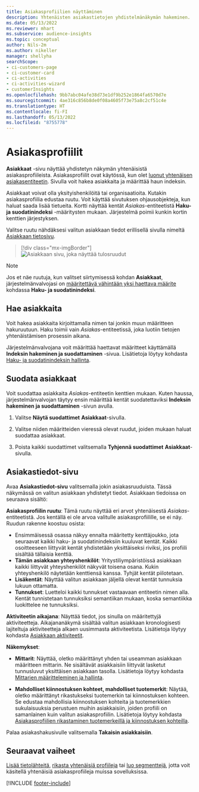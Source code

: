 ```yaml
---
title: Asiakasprofiilien näyttäminen
description: Yhtenäisten asiakastietojen yhdistelmänäkymän hakeminen.
ms.date: 05/13/2022
ms.reviewer: mhart
ms.subservice: audience-insights
ms.topic: conceptual
author: Nils-2m
ms.author: nikeller
manager: shellyha
searchScope:
- ci-customers-page
- ci-customer-card
- ci-activities
- ci-activities-wizard
- customerInsights
ms.openlocfilehash: 9bb7abc04afe38d73e1df9b252e1864fa6570d7e
ms.sourcegitcommit: 4ae316c856b8de0f08a4605f73e75a8c2cf51c4e
ms.translationtype: HT
ms.contentlocale: fi-FI
ms.lasthandoff: 05/13/2022
ms.locfileid: "8755778"
---
```

# <a name="customer-profiles"></a>Asiakasprofiilit

**Asiakkaat** -sivu näyttää yhdistetyn näkymän yhtenäisistä asiakasprofiileista. Asiakasprofiilit ovat käytössä, kun olet [luonut yhtenäisen asiakasentiteetin](data-unification.md). Sivulla voit hakea asiakkaita ja määrittää haun indeksin.

Asiakkaat voivat olla yksityishenkilöitä tai organisaatioita. Kutakin asiakasprofiilia edustaa ruutu. Voit käyttää sivutuksen ohjausobjekteja, kun haluat saada lisää tietueita. Kortti näyttää kentät *Asiakas*-entiteetistä **Haku- ja suodatinindeksi** -määritysten mukaan. Järjestelmä poimii kunkin kortin kenttien järjestyksen.

Valitse ruutu nähdäksesi valitun asiakkaan tiedot erillisellä sivulla nimeltä [Asiakkaan tietosivu](customer-profiles.md#customer-details-page).

> [!div class="mx-imgBorder"]
> ![Asiakkaan sivu, joka näyttää tulosruudut](media/customers-page-result-tiles-B2C.png "Asiakkaan sivu, joka näyttää tulosruudut")

> [!NOTE]
> Jos et näe ruutuja, kun valitset siirtymisessä kohdan **Asiakkaat**, järjestelmänvalvojasi on [määritettävä vähintään yksi haettava määrite](search-filter-index.md) kohdassa **Haku- ja suodatinindeksi**.

## <a name="search-for-customers"></a>Hae asiakkaita

Voit hakea asiakkaita kirjoittamalla nimen tai jonkin muun määritteen hakuruutuun. Haku toimii vain *Asiakas*-entiteetissä, joka luotiin tietojen yhtenäistämisen prosessin aikana.

Järjestelmänvalvojana voit määrittää haettavat määritteet käyttämällä **Indeksin hakeminen ja suodattaminen** -sivua. Lisätietoja löytyy kohdasta [Haku- ja suodatinindeksin hallinta](search-filter-index.md).

## <a name="filter-customers"></a>Suodata asiakkaat

Voit suodattaa asiakkaita *Asiakas*-entiteetin kenttien mukaan. Kuten haussa, järjestelmänvalvojan täytyy ensin määrittää kentät suodatettaviksi **Indeksin hakeminen ja suodattaminen** -sivun avulla.

1. Valitse **Näytä suodattimet** **Asiakkaat**-sivulla.

1. Valitse niiden määritteiden vieressä olevat ruudut, joiden mukaan haluat suodattaa asiakkaat.

1. Poista kaikki suodattimet valitsemalla **Tyhjennä suodattimet** **Asiakkaat**-sivulla.

## <a name="customer-details-page"></a>Asiakastiedot-sivu

Avaa **Asiakastiedot-sivu** valitsemalla jokin asiakasruuduista. Tässä näkymässä on valitun asiakkaan yhdistetyt tiedot. Asiakkaan tiedoissa on seuraava sisältö:

**Asiakasprofiilin ruutu**: Tämä ruutu näyttää eri arvot yhtenäisestä *Asiakas*-entiteetistä. Jos kentällä ei ole arvoa valitulle asiakasprofiilille, se ei näy. Ruudun rakenne koostuu osista:

- Ensimmäisessä osassa näkyy ennalta määritetty kenttäjoukko, jota seuraavat kaikki haku- ja suodatinindeksiin kuuluvat kentät. Kaikki osoitteeseen liittyvät kentät yhdistetään yksittäiseksi riviksi, jos profiili sisältää tällaisia kenttiä.
- **Tämän asiakkaan yhteyshenkilöt**: Yritystiliympäristöissä asiakkaan kaikki liittyvät yhteyshenkilöt näkyvät toisena osana. Kukin yhteyshenkilö näytetään kenttiensä kanssa. Tyhjät kentät piilotetaan.
- **Lisäkentät**: Näyttää valitun asiakkaan jäljellä olevat kentät tunnuksia lukuun ottamatta.
- **Tunnukset**: Luetteloi kaikki tunnukset vastaavaan entiteetin nimen alla. Kentät tunnistetaan tunnuksiksi semantiikan mukaan, koska semantiikka luokittelee ne tunnuksiksi.

**Aktiviteetin aikajana**: Näyttää tiedot, jos sinulla on määritettyjä aktiviteetteja. Aikajananäkymä sisältää valitun asiakkaan kronologisesti lajiteltuja aktiviteetteja alkaen uusimmasta aktiviteetista. Lisätietoja löytyy kohdasta [Asiakkaan aktiviteetit](activities.md).

**Näkemykset**:

- **Mittarit**: Näyttää, oletko määrittänyt yhden tai useamman asiakkaan määritteen mittarin. Ne sisältävät asiakkaisiin liittyvät lasketut tunnusluvut yksittäisen asiakkaan tasolla. Lisätietoja löytyy kohdasta [Mittarien määritteleminen ja hallinta](measures.md).

- **Mahdolliset kiinnostuksen kohteet, mahdolliset tuotemerkit**: Näytää, oletko määrittänyt rikastukseksi tuotemerkin tai kiinnostuksen kohteen. Se edustaa mahdollisia kiinnostuksen kohteita ja tuotemerkkien sukulaisuuksia perustuen muihin asiakkaisiin, joiden profiili on samanlainen kuin valitun asiakasprofiilin. Lisätietoja löytyy kohdasta [Asiakasprofiilien rikastaminen tuotemerkeillä ja kiinnostuksen kohteilla](enrichment-microsoft.md).

Palaa asiakashakusivulle valitsemalla **Takaisin asiakkaisiin**.

## <a name="next-steps"></a>Seuraavat vaiheet

[Lisää tietolähteitä](data-sources.md), [rikasta yhtenäisiä profiileja](enrichment-hub.md) tai [luo segmenttejä](segments.md), jotta voit käsitellä yhtenäisiä asiakasprofiileja muissa sovelluksissa.

[!INCLUDE [footer-include](includes/footer-banner.md)]
